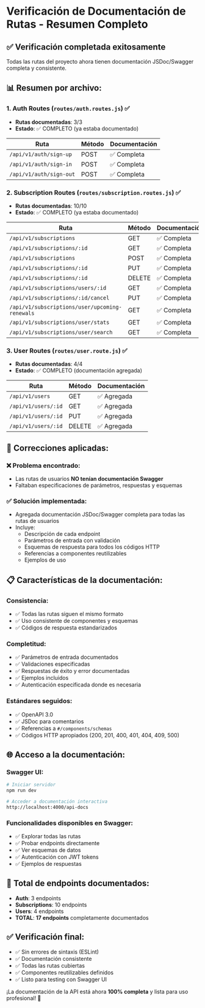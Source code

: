 # Verificación de Documentación de Rutas - Resumen Completo

## ✅ **Verificación completada exitosamente**

Todas las rutas del proyecto ahora tienen documentación JSDoc/Swagger completa y consistente.

## 📊 **Resumen por archivo:**

### 1. **Auth Routes** (`routes/auth.routes.js`) ✅
- **Rutas documentadas**: 3/3
- **Estado**: ✅ COMPLETO (ya estaba documentado)

| Ruta | Método | Documentación |
|------|--------|--------------|
| `/api/v1/auth/sign-up` | POST | ✅ Completa |
| `/api/v1/auth/sign-in` | POST | ✅ Completa |
| `/api/v1/auth/sign-out` | POST | ✅ Completa |

### 2. **Subscription Routes** (`routes/subscription.routes.js`) ✅
- **Rutas documentadas**: 10/10
- **Estado**: ✅ COMPLETO (ya estaba documentado)

| Ruta | Método | Documentación |
|------|--------|--------------|
| `/api/v1/subscriptions` | GET | ✅ Completa |
| `/api/v1/subscriptions/:id` | GET | ✅ Completa |
| `/api/v1/subscriptions` | POST | ✅ Completa |
| `/api/v1/subscriptions/:id` | PUT | ✅ Completa |
| `/api/v1/subscriptions/:id` | DELETE | ✅ Completa |
| `/api/v1/subscriptions/users/:id` | GET | ✅ Completa |
| `/api/v1/subscriptions/:id/cancel` | PUT | ✅ Completa |
| `/api/v1/subscriptions/user/upcoming-renewals` | GET | ✅ Completa |
| `/api/v1/subscriptions/user/stats` | GET | ✅ Completa |
| `/api/v1/subscriptions/user/search` | GET | ✅ Completa |

### 3. **User Routes** (`routes/user.route.js`) ✅
- **Rutas documentadas**: 4/4
- **Estado**: ✅ COMPLETO (documentación agregada)

| Ruta | Método | Documentación |
|------|--------|--------------|
| `/api/v1/users` | GET | ✅ Agregada |
| `/api/v1/users/:id` | GET | ✅ Agregada |
| `/api/v1/users/:id` | PUT | ✅ Agregada |
| `/api/v1/users/:id` | DELETE | ✅ Agregada |

## 🔧 **Correcciones aplicadas:**

### ❌ **Problema encontrado:**
- Las rutas de usuarios **NO tenían documentación Swagger**
- Faltaban especificaciones de parámetros, respuestas y esquemas

### ✅ **Solución implementada:**
- Agregada documentación JSDoc/Swagger completa para todas las rutas de usuarios
- Incluye:
  - Descripción de cada endpoint
  - Parámetros de entrada con validación
  - Esquemas de respuesta para todos los códigos HTTP
  - Referencias a componentes reutilizables
  - Ejemplos de uso

## 📋 **Características de la documentación:**

### **Consistencia:**
- ✅ Todas las rutas siguen el mismo formato
- ✅ Uso consistente de componentes y esquemas
- ✅ Códigos de respuesta estandarizados

### **Completitud:**
- ✅ Parámetros de entrada documentados
- ✅ Validaciones especificadas
- ✅ Respuestas de éxito y error documentadas
- ✅ Ejemplos incluidos
- ✅ Autenticación especificada donde es necesaria

### **Estándares seguidos:**
- ✅ OpenAPI 3.0
- ✅ JSDoc para comentarios
- ✅ Referencias a `#/components/schemas`
- ✅ Códigos HTTP apropiados (200, 201, 400, 401, 404, 409, 500)

## 🌐 **Acceso a la documentación:**

### **Swagger UI:**
```bash
# Iniciar servidor
npm run dev

# Acceder a documentación interactiva
http://localhost:4000/api-docs
```

### **Funcionalidades disponibles en Swagger:**
- ✅ Explorar todas las rutas
- ✅ Probar endpoints directamente
- ✅ Ver esquemas de datos
- ✅ Autenticación con JWT tokens
- ✅ Ejemplos de respuestas

## 🎯 **Total de endpoints documentados:**

- **Auth**: 3 endpoints
- **Subscriptions**: 10 endpoints  
- **Users**: 4 endpoints
- **TOTAL**: **17 endpoints** completamente documentados

## ✅ **Verificación final:**
- ✅ Sin errores de sintaxis (ESLint)
- ✅ Documentación consistente
- ✅ Todas las rutas cubiertas
- ✅ Componentes reutilizables definidos
- ✅ Listo para testing con Swagger UI

¡La documentación de la API está ahora **100% completa** y lista para uso profesional! 🚀
